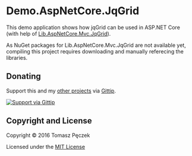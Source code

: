 # Demo.AspNetCore.JqGrid

This demo application shows how jqGrid can be used in ASP.NET Core (with help of [Lib.AspNetCore.Mvc.JqGrid](https://github.com/tpeczek/Lib.AspNetCore.Mvc.JqGrid)).

As NuGet packages for Lib.AspNetCore.Mvc.JqGrid are not available yet, compiling this project requires downloading and manually referecing the libraries.

## Donating
Support this and my [other projects](https://github.com/tpeczek/) via [Gittip](https://www.gittip.com/tpeczek/).

[![Support via Gittip](https://2.bp.blogspot.com/-hfTLKixXGvw/U-PmH5hGK4I/AAAAAAAAAf8/o94Go42VeZU/s1600/gittip.png)](https://www.gittip.com/tpeczek/)

## Copyright and License

Copyright © 2016 Tomasz Pęczek

Licensed under the [MIT License](https://github.com/tpeczek/Demo.AspNetCore.JqGrid/blob/master/LICENSE.md)